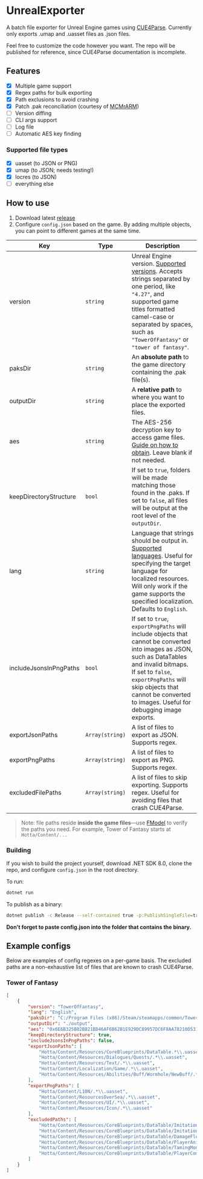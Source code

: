 # UnrealExporter
A batch file exporter for Unreal Engine games using [CUE4Parse](https://github.com/FabianFG/CUE4Parse). Currently only exports .umap and .uasset files as .json files.  

Feel free to customize the code however you want. The repo will be published for reference, since CUE4Parse documentation is incomplete.  

## Features
- [x] Multiple game support
- [x] Regex paths for bulk exporting
- [x] Path exclusions to avoid crashing
- [x] Patch .pak reconciliation (courtesy of [MCMrARM](https://github.com/MCMrARM))
- [ ] Version diffing
- [ ] CLI args support
- [ ] Log file
- [ ] Automatic AES key finding

### Supported file types
- [x] uasset (to JSON or PNG)
- [x] umap (to JSON; needs testing!)
- [x] locres (to JSON)
- [ ] everything else

## How to use
1. Download latest [release](https://github.com/whotookzakum/UnrealExporter/releases)
2. Configure `config.json` based on the game. By adding multiple objects, you can point to different games at the same time.

| Key | Type | Description |
|-----|-----------|-----------|
| version                | `string`        | Unreal Engine version. [Supported versions](https://github.com/FabianFG/CUE4Parse/blob/master/CUE4Parse/UE4/Versions/EGame.cs). Accepts strings separated by one period, like `"4.27"`, and supported game titles formatted camel-case or separated by spaces, such as `"TowerOfFantasy"` or `"tower of fantasy"`. |
| paksDir                | `string`        | An __absolute path__ to the game directory containing the .pak file(s). |
| outputDir              | `string`        | A __relative path__ to where you want to place the exported files. |
| aes                    | `string`        | The AES-256 decryption key to access game files. [Guide on how to obtain](https://github.com/Cracko298/UE4-AES-Key-Extracting-Guide). Leave blank if not needed. |
| keepDirectoryStructure | `bool`          | If set to `true`, folders will be made matching those found in the .paks. If set to `false`, all files will be output at the root level of the `outputDir`.     |
| lang                   | `string`        | Language that strings should be output in. [Supported languages](https://github.com/FabianFG/CUE4Parse/blob/master/CUE4Parse/UE4/Versions/ELanguage.cs). Useful for specifying the target language for localized resources. Will only work if the game supports the specified localization. Defaults to `English`. |
| includeJsonsInPngPaths | `bool`          | If set to `true`, `exportPngPaths` will include objects that cannot be converted into images as JSON, such as DataTables and invalid bitmaps. If set to `false`, `exportPngPaths` will skip objects that cannot be converted to images. Useful for debugging image exports. |
| exportJsonPaths        | `Array(string)` | A list of files to export as JSON. Supports regex. |
| exportPngPaths        | `Array(string)` | A list of files to export as PNG. Supports regex. |
| excludedFilePaths      | `Array(string)` | A list of files to skip exporting. Supports regex. Useful for avoiding files that crash CUE4Parse. |

> Note: file paths reside **inside the game files**—use [FModel](https://github.com/4sval/FModel) to verify the paths you need. For example, Tower of Fantasy starts at `Hotta/Content/...`

### Building
If you wish to build the project yourself, download .NET SDK 8.0, clone the repo, and configure `config.json` in the root directory.

To run:

```sh
dotnet run
``` 

To publish as a binary:

```sh
dotnet publish -c Release --self-contained true -p:PublishSingleFile=true -p:DebugType=None -p:DebugSymbols=false
```

**Don't forget to paste config.json into the folder that contains the binary.**

## Example configs
Below are examples of config regexes on a per-game basis. The excluded paths are a non-exhaustive list of files that are known to crash CUE4Parse.

### Tower of Fantasy
```json
[
    {
        "version": "TowerOfFantasy",
        "lang": "English",
        "paksDir": "C:/Program Files (x86)/Steam/steamapps/common/Tower of Fantasy/Tower of Fantasy/Hotta/Content/Paks",
        "outputDir": "./output",
        "aes": "0x6E6B325B02B821BD46AF6B62B1E929DC89957DC6F8AA78210D5316798B7508F8",
        "keepDirectoryStructure": true,
        "includeJsonsInPngPaths": false,
        "exportJsonPaths": [
            "Hotta/Content/Resources/CoreBlueprints/DataTable.*\\.uasset",
            "Hotta/Content/Resources/Dialogues/Quests/.*\\.uasset",
            "Hotta/Content/Resources/Text/.*\\.uasset",
            "Hotta/Content/Localization/Game/.*\\.uasset",
            "Hotta/Content/Resources/Abilities/Buff/Wormhole/NewBuff/.*\\.uasset"
        ],
        "exportPngPaths": [
            "Hotta/Content/L10N/.*\\.uasset",
            "Hotta/Content/ResourcesOverSea/.*\\.uasset",
            "Hotta/Content/Resources/UI/.*\\.uasset",
            "Hotta/Content/Resources/Icon/.*\\.uasset"
        ],
        "excludedPaths": [
            "Hotta/Content/Resources/CoreBlueprints/DataTable/ImitationElementEffectConfigDataTable.uasset",
            "Hotta/Content/Resources/CoreBlueprints/DataTable/ImitationChatNodeDataTable.uasset",
            "Hotta/Content/Resources/CoreBlueprints/DataTable/DamageFloatiesTemplatePathData.uasset",
            "Hotta/Content/Resources/CoreBlueprints/DataTable/PlayerAnimSequenceDataTable.uasset",
            "Hotta/Content/Resources/CoreBlueprints/DataTable/TamingMonster/DA_TamingMonster.uasset",
            "Hotta/Content/Resources/CoreBlueprints/DataTable/PlayerCommonMontageDataTable.uasset"
        ]
    }
]
```